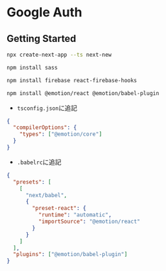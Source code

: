 # Google Auth

## Getting Started

```bash
npx create-next-app --ts next-new
```

```bash
npm install sass
```

```bash
npm install firebase react-firebase-hooks
```

```bash
npm install @emotion/react @emotion/babel-plugin
```

* `tsconfig.json`に追記

```json
{
  "compilerOptions": {
    "types": ["@emotion/core"]
  }
}
```

* `.babelrc`に追記

```json
{
  "presets": [
    [
      "next/babel",
      {
        "preset-react": {
          "runtime": "automatic",
          "importSource": "@emotion/react"
        }
      }
    ]
  ],
  "plugins": ["@emotion/babel-plugin"]
}
```

